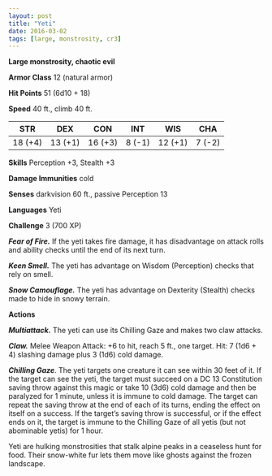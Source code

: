 ```yaml
---
layout: post
title: "Yeti"
date: 2016-03-02
tags: [large, monstrosity, cr3]
---
```


**Large monstrosity, chaotic evil**

**Armor Class** 12 (natural armor)

**Hit Points** 51 (6d10 + 18)

**Speed** 40 ft., climb 40 ft.

|   STR   |   DEX   |   CON   |   INT   |   WIS   |   CHA   |
|:-----:|:-----:|:-----:|:-----:|:-----:|:-----:|
| 18 (+4) | 13 (+1) | 16 (+3) | 8 (-1) | 12 (+1) | 7 (-2) |

**Skills** Perception +3, Stealth +3

**Damage Immunities** cold

**Senses** darkvision 60 ft., passive Perception 13

**Languages** Yeti

**Challenge** 3 (700 XP)

***Fear of Fire.*** If the yeti takes fire damage, it has disadvantage on attack rolls and ability checks until the end of its next turn.

***Keen Smell.*** The yeti has advantage on Wisdom (Perception) checks that rely on smell.

***Snow Camouflage.*** The yeti has advantage on Dexterity (Stealth) checks made to hide in snowy terrain.

**Actions**

***Multiattack.*** The yeti can use its Chilling Gaze and makes two claw attacks.

***Claw.*** Melee Weapon Attack: +6 to hit, reach 5 ft., one target. Hit: 7 (1d6 + 4) slashing damage plus 3 (1d6) cold damage.

***Chilling Gaze***. The yeti targets one creature it can see within 30 feet of it. If the target can see the yeti, the target must succeed on a DC 13 Constitution saving throw against this magic or take 10 (3d6) cold damage and then be paralyzed for 1 minute, unless it is immune to cold damage. The target can repeat the saving throw at the end of each of its turns, ending the effect on itself on a success. If the target’s saving throw is successful, or if the effect ends on it, the target is immune to the Chilling Gaze of all yetis (but not abominable yetis) for 1 hour.

Yeti are hulking monstrosities that stalk alpine peaks in a ceaseless hunt for food. Their snow-white fur lets them move like ghosts against the frozen landscape.
